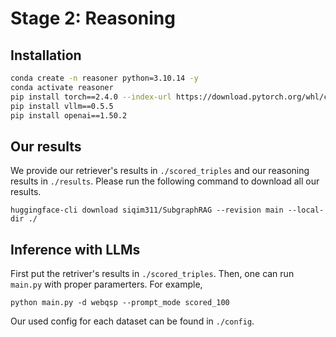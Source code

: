 # Stage 2: Reasoning

## Installation

```bash
conda create -n reasoner python=3.10.14 -y
conda activate reasoner
pip install torch==2.4.0 --index-url https://download.pytorch.org/whl/cu121
pip install vllm==0.5.5
pip install openai==1.50.2
```

## Our results

We provide our retriever's results in `./scored_triples` and our reasoning results in `./results`. Please run the following command to download all our results.

```
huggingface-cli download siqim311/SubgraphRAG --revision main --local-dir ./
```

## Inference with LLMs

First put the retriver's results in `./scored_triples`. Then, one can run `main.py` with proper paramerters. For example,

```
python main.py -d webqsp --prompt_mode scored_100
```

Our used config for each dataset can be found in `./config`.


